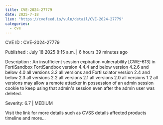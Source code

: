 ```yaml
--- 
title: CVE-2024-27779
date: 2025-7-18
lien: "https://cvefeed.io/vuln/detail/CVE-2024-27779"
categories:
  - cve
---
```


CVE ID : CVE-2024-27779

Published :  July 18
2025
8:15 a.m. | 6 hours
39 minutes ago

Description : An insufficient session expiration vulnerability [CWE-613] in FortiSandbox FortiSandbox version 4.4.4 and below
version 4.2.6 and below
4.0 all versions
3.2 all versions and FortiIsolator version 2.4 and below
2.3 all versions
2.2 all versions
2.1 all versions
2.0 all versions
1.2 all versions may allow a remote attacker in possession of an admin session cookie to keep using that admin's session even after the admin user was deleted.

Severity: 6.7 | MEDIUM

Visit the link for more details
such as CVSS details
affected products
timeline
and more...
